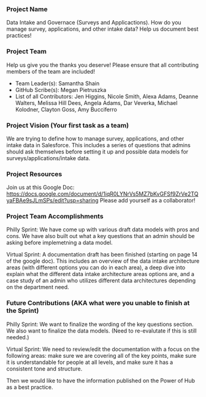 ### Project Name
Data Intake and Governace (Surveys and Applicactions).
How do you manage survey, applications, and other intake data?  Help us document best practices!

### Project Team
Help us give you the thanks you deserve! Please ensure that all contributing members of the team are included!
* Team Leader(s): Samantha Shain
* GitHub Scribe(s): Megan Pietruszka
* List of all Contributors: 
Jen Higgins, 
Nicole Smith, 
Alexa Adams, 
Deanne Walters, 
Melissa Hill Dees, 
Angela Adams, 
Dar Veverka, 
Michael Kolodner, 
Clayton Goss, 
Amy Bucciferro

### Project Vision (Your first task as a team)

We are trying to define how to manage survey, applications, and other intake data in Salesforce. This includes a series of questions that admins should ask themselves before setting it up and possible data models for surveys/applications/intake data.

### Project Resources
Join us at this Google Doc:  https://docs.google.com/document/d/1iqR0LYNrVs5MZ7bKvGFSf9ZrVe2TQyaFBAe9sJLmSPs/edit?usp=sharing
Please add yourself as a collaborator!

### Project Team Accomplishments
Philly Sprint: We have come up with various draft data models with pros and cons. We have also built out what a key questions that an admin should be asking before implemetning a data model.

Virtual Sprint: A documentation draft has been finished (starting on page 14 of the google doc). This includes an overview of the data intake architecture areas (with different options you can do in each area), a deep dive into explain what the different data intake architecture areas options are, and a case study of an admin who utilizes different data architectures depending on the department need.

### Future Contributions (AKA what were you unable to finish at the Sprint)
Philly Sprint:
We want to finalize the wording of the key questions section. We also want to finalize the data models. (Need to re-evalutate if this is still needed.)

Virtual Sprint:
We need to review/edit the documentation with a focus on the following areas: make sure we are covering all of the key points, make sure it is understandable for people at all levels, and make sure it has a consistent tone and structure.

Then we would like to have the information published on the Power of Hub as a best practice.
